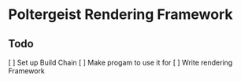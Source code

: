 # Poltergeist Rendering Framework

## Todo
[ ] Set up Build Chain
[ ] Make progam to use it for
[ ] Write rendering Framework
